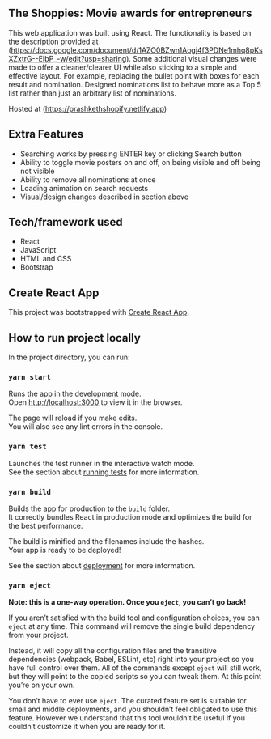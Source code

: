 ## The Shoppies: Movie awards for entrepreneurs

This web application was built using React. The functionality is based on the description provided at (https://docs.google.com/document/d/1AZO0BZwn1Aogj4f3PDNe1mhq8pKsXZxtrG--EIbP_-w/edit?usp=sharing). Some additional visual changes were made to offer a cleaner/clearer UI while also
sticking to a simple and effective layout. For example, replacing the bullet point with boxes for each result and nomination. Designed nominations list
to behave more as a Top 5 list rather than just an arbitrary list of nominations.

Hosted at (https://prashkethshopify.netlify.app)

## Extra Features

- Searching works by pressing ENTER key or clicking Search button
- Ability to toggle movie posters on and off, on being visible and off being not visible
- Ability to remove all nominations at once
- Loading animation on search requests
- Visual/design changes described in section above

## Tech/framework used

- React
- JavaScript
- HTML and CSS
- Bootstrap

## Create React App

This project was bootstrapped with [Create React App](https://github.com/facebook/create-react-app).

## How to run project locally

In the project directory, you can run:

### `yarn start`

Runs the app in the development mode.\
Open [http://localhost:3000](http://localhost:3000) to view it in the browser.

The page will reload if you make edits.\
You will also see any lint errors in the console.

### `yarn test`

Launches the test runner in the interactive watch mode.\
See the section about [running tests](https://facebook.github.io/create-react-app/docs/running-tests) for more information.

### `yarn build`

Builds the app for production to the `build` folder.\
It correctly bundles React in production mode and optimizes the build for the best performance.

The build is minified and the filenames include the hashes.\
Your app is ready to be deployed!

See the section about [deployment](https://facebook.github.io/create-react-app/docs/deployment) for more information.

### `yarn eject`

**Note: this is a one-way operation. Once you `eject`, you can’t go back!**

If you aren’t satisfied with the build tool and configuration choices, you can `eject` at any time. This command will remove the single build dependency from your project.

Instead, it will copy all the configuration files and the transitive dependencies (webpack, Babel, ESLint, etc) right into your project so you have full control over them. All of the commands except `eject` will still work, but they will point to the copied scripts so you can tweak them. At this point you’re on your own.

You don’t have to ever use `eject`. The curated feature set is suitable for small and middle deployments, and you shouldn’t feel obligated to use this feature. However we understand that this tool wouldn’t be useful if you couldn’t customize it when you are ready for it.
